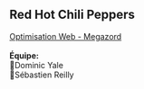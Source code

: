 <h2>Red Hot Chili Peppers</h2>
<a href="https://smnarnold.com/projets/megazord">Optimisation Web - Megazord</a><br>
<br>
<b>Équipe:</b><br>
🔵Dominic Yale<br>
🔴Sébastien Reilly
